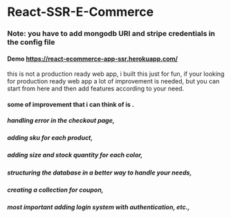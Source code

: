 # React-SSR-E-Commerce

### Note: you have to add mongodb URI and stripe credentials in the config file

#### Demo https://react-ecommerce-app-ssr.herokuapp.com/

this is not a production ready web app, i built this just for fun, if your looking for production ready web app a lot of improvement is needed, but you can start from here and then add features according to your need. 

#### some of improvement that i can think of is .
##### handling error in the checkout page, 
##### adding sku for each product,
##### adding size and stock quantity for each color, 
##### structuring the database in a better way to handle your needs, 
##### creating a collection for coupon, 
##### most important adding login system with authentication, etc.,

